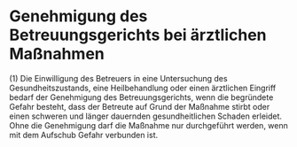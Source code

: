 # Genehmigung des Betreuungsgerichts bei ärztlichen Maßnahmen

(1) Die Einwilligung des Betreuers in eine Untersuchung des Gesundheitszustands, eine Heilbehandlung oder einen ärztlichen Eingriff bedarf der Genehmigung des Betreuungsgerichts, wenn die begründete Gefahr besteht, dass der Betreute auf Grund der Maßnahme stirbt oder einen schweren und länger dauernden gesundheitlichen Schaden erleidet. Ohne die Genehmigung darf die Maßnahme nur durchgeführt werden, wenn mit dem Aufschub Gefahr verbunden ist.